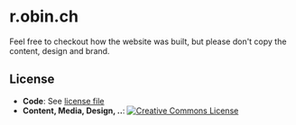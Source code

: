 # r.obin.ch

Feel free to checkout how the website was built, but please don't copy the content, design and brand.

## License

- **Code**: See [license file](./LICENSE)
- **Content, Media, Design, ..**: <a rel="license" href="http://creativecommons.org/licenses/by-nc-nd/4.0/"><img alt="Creative Commons License" style="border-width:0" src="https://i.creativecommons.org/l/by-nc-nd/4.0/88x31.png" /></a>
